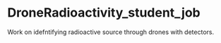 # DroneRadioactivity_student_job
 Work on idefntifying radioactive source through drones with detectors.
